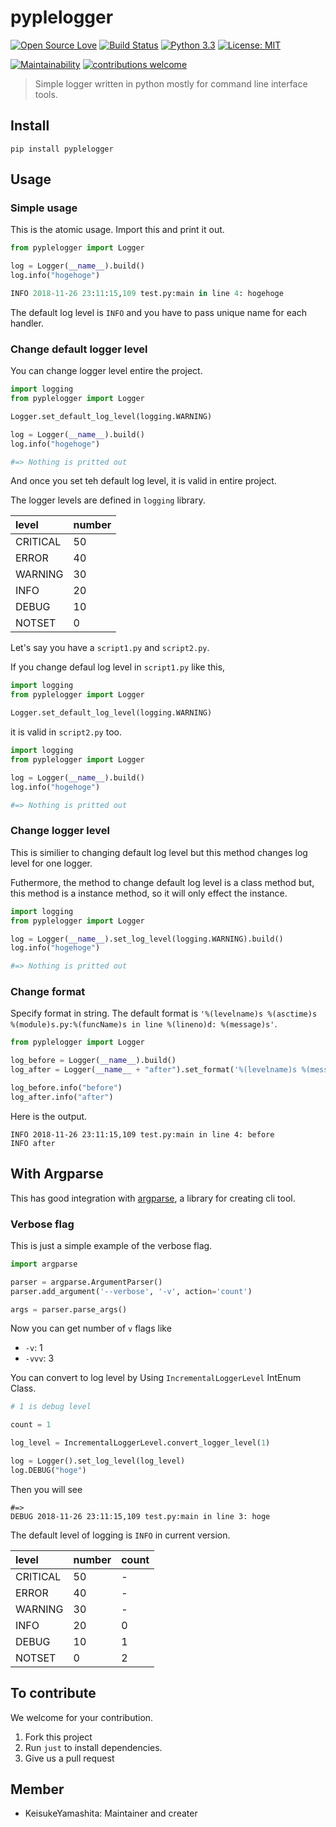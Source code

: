 # pyplelogger

[![Open Source Love](https://badges.frapsoft.com/os/v1/open-source.svg?v=103)](https://github.com/ellerbrock/open-source-badges/)
[![Build Status](https://travis-ci.com/KeisukeYamashita/pylogger.svg?branch=master)](https://travis-ci.com/KeisukeYamashita/pylogger)
[![Python 3.3](https://img.shields.io/badge/python->3.3-blue.svg)](https://www.python.org/downloads/release/python-330/)
[![License: MIT](https://img.shields.io/badge/License-MIT-yellow.svg)](https://opensource.org/licenses/MIT)

[![Maintainability](https://api.codeclimate.com/v1/badges/a489ad892561ae5ece20/maintainability)](https://codeclimate.com/github/KeisukeYamashita/pyplelogger/maintainability)
[![contributions welcome](https://img.shields.io/badge/contributions-welcome-brightgreen.svg?style=flat)](https://github.com/dwyl/esta/issues)

> Simple logger written in python mostly for command line interface tools.  


## Install

```shell
pip install pyplelogger
```

## Usage

### Simple usage

This is the atomic usage. Import this and print it out.

```python
from pyplelogger import Logger

log = Logger(__name__).build()
log.info("hogehoge")

INFO 2018-11-26 23:11:15,109 test.py:main in line 4: hogehoge
```

The default log level is `INFO` and you have to pass unique name for each handler. 

### Change default logger level

You can change logger level entire the project.

```python
import logging
from pyplelogger import Logger

Logger.set_default_log_level(logging.WARNING)

log = Logger(__name__).build()
log.info("hogehoge")

#=> Nothing is pritted out
```

And once you set teh default log level, it is valid in entire project.

The logger levels are defined in `logging` library.

| level | number |
|:----|:----|
| CRITICAL | 50 |
| ERROR | 40 |
| WARNING | 30 |
| INFO | 20 |
| DEBUG | 10 |
| NOTSET | 0 |

Let's say you have a `script1.py` and `script2.py`.

If you change defaul log level in `script1.py` like this,

```python
import logging
from pyplelogger import Logger

Logger.set_default_log_level(logging.WARNING)
```

it is valid in `script2.py` too.

```python
import logging
from pyplelogger import Logger

log = Logger(__name__).build()
log.info("hogehoge")

#=> Nothing is pritted out
```

### Change logger level

This is similier to changing default log level but this method changes log level for one logger.

Futhermore, the method to change default log level is a class method but, this method is a instance method, so it will only effect the instance.

```python
import logging
from pyplelogger import Logger

log = Logger(__name__).set_log_level(logging.WARNING).build()
log.info("hogehoge")

#=> Nothing is pritted out
```

### Change format

Specify format in string. The default format is `'%(levelname)s %(asctime)s %(module)s.py:%(funcName)s in line %(lineno)d: %(message)s'`.

```python
from pyplelogger import Logger

log_before = Logger(__name__).build()
log_after = Logger(__name__ + "after").set_format('%(levelname)s %(message)s').build()

log_before.info("before")
log_after.info("after")
```

Here is the output.

```shell
INFO 2018-11-26 23:11:15,109 test.py:main in line 4: before
INFO after
``` 

## With Argparse

This has good integration with [argparse](https://docs.python.jp/3/library/argparse.html), a library for creating cli tool.

### Verbose flag

This is just a simple example of the verbose flag.

```python
import argparse

parser = argparse.ArgumentParser()
parser.add_argument('--verbose', '-v', action='count')

args = parser.parse_args()
```

Now you can get number of `v` flags like 

- `-v`: 1
- `-vvv`: 3

You can convert to log level by Using `IncrementalLoggerLevel` IntEnum Class.

```python
# 1 is debug level

count = 1

log_level = IncrementalLoggerLevel.convert_logger_level(1)

log = Logger().set_log_level(log_level)
log.DEBUG("hoge")
```

Then you will see

```
#=> 
DEBUG 2018-11-26 23:11:15,109 test.py:main in line 3: hoge
```

The default level of logging is `INFO` in current version.

| level | number | count |
|:----|:----|:---|
| CRITICAL | 50 | - |
| ERROR | 40 | - |
| WARNING | 30 | - |
| INFO | 20 | 0 |
| DEBUG | 10 | 1 | 
| NOTSET | 0 | 2 |

## To contribute

We welcome for your contribution.

1. Fork this project
2. Run `just` to install dependencies.
3. Give us a pull request

## Member

- KeisukeYamashita: Maintainer and creater